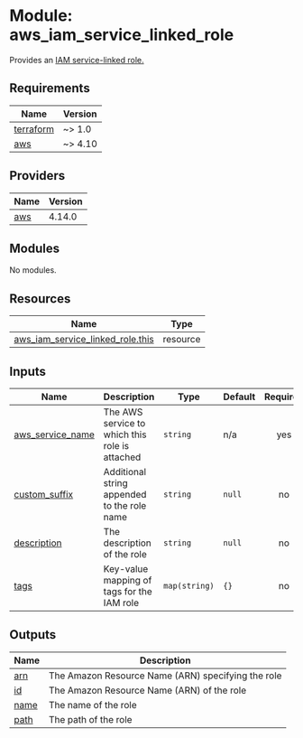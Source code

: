 # Module: aws_iam_service_linked_role
Provides an [IAM service-linked role.](https://docs.aws.amazon.com/IAM/latest/UserGuide/using-service-linked-roles.html)

<!-- BEGINNING OF PRE-COMMIT-TERRAFORM DOCS HOOK -->
## Requirements

| Name | Version |
|------|---------|
| <a name="requirement_terraform"></a> [terraform](#requirement\_terraform) | ~> 1.0 |
| <a name="requirement_aws"></a> [aws](#requirement\_aws) | ~> 4.10 |

## Providers

| Name | Version |
|------|---------|
| <a name="provider_aws"></a> [aws](#provider\_aws) | 4.14.0 |

## Modules

No modules.

## Resources

| Name | Type |
|------|------|
| [aws_iam_service_linked_role.this](https://registry.terraform.io/providers/hashicorp/aws/latest/docs/resources/iam_service_linked_role) | resource |

## Inputs

| Name | Description | Type | Default | Required |
|------|-------------|------|---------|:--------:|
| <a name="input_aws_service_name"></a> [aws\_service\_name](#input\_aws\_service\_name) | The AWS service to which this role is attached | `string` | n/a | yes |
| <a name="input_custom_suffix"></a> [custom\_suffix](#input\_custom\_suffix) | Additional string appended to the role name | `string` | `null` | no |
| <a name="input_description"></a> [description](#input\_description) | The description of the role | `string` | `null` | no |
| <a name="input_tags"></a> [tags](#input\_tags) | Key-value mapping of tags for the IAM role | `map(string)` | `{}` | no |

## Outputs

| Name | Description |
|------|-------------|
| <a name="output_arn"></a> [arn](#output\_arn) | The Amazon Resource Name (ARN) specifying the role |
| <a name="output_id"></a> [id](#output\_id) | The Amazon Resource Name (ARN) of the role |
| <a name="output_name"></a> [name](#output\_name) | The name of the role |
| <a name="output_path"></a> [path](#output\_path) | The path of the role |
<!-- END OF PRE-COMMIT-TERRAFORM DOCS HOOK -->